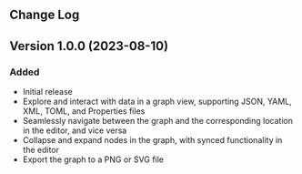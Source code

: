 Change Log
----------

## Version 1.0.0 (2023-08-10)
### Added
- Initial release
- Explore and interact with data in a graph view, supporting JSON, YAML, XML, TOML, and Properties files
- Seamlessly navigate between the graph and the corresponding location in the editor, and vice versa
- Collapse and expand nodes in the graph, with synced functionality in the editor
- Export the graph to a PNG or SVG file
